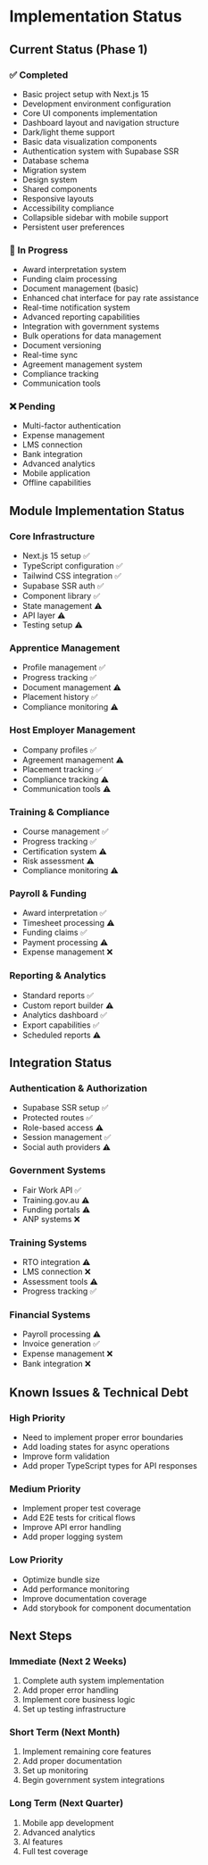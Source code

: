 # Implementation Status

## Current Status (Phase 1)

### ✅ Completed
- Basic project setup with Next.js 15
- Development environment configuration
- Core UI components implementation
- Dashboard layout and navigation structure
- Dark/light theme support
- Basic data visualization components
- Authentication system with Supabase SSR
- Database schema
- Migration system
- Design system
- Shared components
- Responsive layouts
- Accessibility compliance
- Collapsible sidebar with mobile support
- Persistent user preferences

### 🚧 In Progress
- Award interpretation system
- Funding claim processing
- Document management (basic)
- Enhanced chat interface for pay rate assistance
- Real-time notification system
- Advanced reporting capabilities
- Integration with government systems
- Bulk operations for data management
- Document versioning
- Real-time sync
- Agreement management system
- Compliance tracking
- Communication tools

### ❌ Pending
- Multi-factor authentication
- Expense management
- LMS connection
- Bank integration
- Advanced analytics
- Mobile application
- Offline capabilities

## Module Implementation Status

### Core Infrastructure
- Next.js 15 setup ✅
- TypeScript configuration ✅
- Tailwind CSS integration ✅
- Supabase SSR auth ✅
- Component library ✅
- State management ⚠️
- API layer ⚠️
- Testing setup ⚠️

### Apprentice Management
- Profile management ✅
- Progress tracking ✅
- Document management ⚠️
- Placement history ✅
- Compliance monitoring ⚠️

### Host Employer Management
- Company profiles ✅
- Agreement management ⚠️
- Placement tracking ✅
- Compliance tracking ⚠️
- Communication tools ⚠️

### Training & Compliance
- Course management ✅
- Progress tracking ✅
- Certification system ⚠️
- Risk assessment ⚠️
- Compliance monitoring ⚠️

### Payroll & Funding
- Award interpretation ✅
- Timesheet processing ⚠️
- Funding claims ✅
- Payment processing ⚠️
- Expense management ❌

### Reporting & Analytics
- Standard reports ✅
- Custom report builder ⚠️
- Analytics dashboard ✅
- Export capabilities ✅
- Scheduled reports ⚠️

## Integration Status

### Authentication & Authorization
- Supabase SSR setup ✅
- Protected routes ✅
- Role-based access ⚠️
- Session management ✅
- Social auth providers ⚠️

### Government Systems
- Fair Work API ✅
- Training.gov.au ⚠️
- Funding portals ⚠️
- ANP systems ❌

### Training Systems
- RTO integration ⚠️
- LMS connection ❌
- Assessment tools ⚠️
- Progress tracking ✅

### Financial Systems
- Payroll processing ⚠️
- Invoice generation ✅
- Expense management ❌
- Bank integration ❌

## Known Issues & Technical Debt

### High Priority
- Need to implement proper error boundaries
- Add loading states for async operations
- Improve form validation
- Add proper TypeScript types for API responses

### Medium Priority
- Implement proper test coverage
- Add E2E tests for critical flows
- Improve API error handling
- Add proper logging system

### Low Priority
- Optimize bundle size
- Add performance monitoring
- Improve documentation coverage
- Add storybook for component documentation

## Next Steps

### Immediate (Next 2 Weeks)
1. Complete auth system implementation
2. Add proper error handling
3. Implement core business logic
4. Set up testing infrastructure

### Short Term (Next Month)
1. Implement remaining core features
2. Add proper documentation
3. Set up monitoring
4. Begin government system integrations

### Long Term (Next Quarter)
1. Mobile app development
2. Advanced analytics
3. AI features
4. Full test coverage